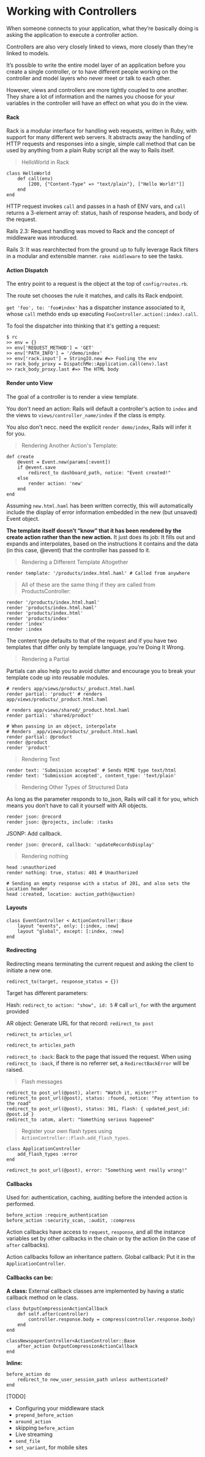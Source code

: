 # Working with Controllers

When someone connects to your application, what they’re basically doing is asking the application to execute a controller action.

Controllers are also very closely linked to views, more closely than they’re linked to models. 

It’s possible to write the entire model layer of an application before you create a single controller, or to have different people working on the controller and model layers who never meet or talk to each other. 

However, views and controllers are more tightly coupled to one another. They share a lot of information and the names you choose for your variables in the controller will have an effect on what you do in the view.

#### Rack

Rack is a modular interface for handling web requests, written in Ruby, with support for many different web servers. It abstracts away the handling of HTTP requests and responses into a single, simple call method that can be used by anything from a plain Ruby script all the way to Rails itself.

> HelloWorld in Rack

    class HelloWorld
        def call(env)
            [200, {"Content-Type" => "text/plain"}, ["Hello World!"]]
        end
    end

HTTP request invokes `call` and passes in a hash of ENV vars, and `call` returns a 3-element array of: status, hash of response headers, and body of the request.

Rails 2.3: Request handling was moved to Rack and the concept of middleware was introduced.

Rails 3: It was rearchitected from the ground up to fully leverage Rack filters in a modular and extensible manner. `rake middleware` to see the tasks.

#### Action Dispatch

The entry point to a request is the object at the top of `config/routes.rb`.

The route set chooses the rule it matches, and calls its Rack endpoint.

`get 'foo', to: 'foo#index'` has a dispatcher instance associated to it, whose `call` methdo ends up executing `FooController.action(:index).call`.

To fool the dispatcher into thinking that it's getting a request:

    $ rc
    >> env = {}
    >> env['REQUEST_METHOD'] = 'GET'
    >> env['PATH_INFO'] = '/demo/index'
    >> env['rack.input'] = StringIO.new #=> Fooling the env
    >> rack_body_proxy = DispatchMe::Application.call(env).last
    >> rack_body_proxy.last #=> The HTML body

#### Render unto View

The goal of a controller is to render a view template.

You don't need an action: Rails will default a controller's action to `index` and the views to `views/controller_name/index` if the class is empty.

You also don't necc. need the explicit `render demo/index`, Rails will infer it for you.

> Rendering Another Action's Template: 

    def create
        @event = Event.new(params[:event])
        if @event.save
            redirect_to dashboard_path, notice: "Event created!"
        else
            render action: 'new'
        end
    end

Assuming `new.html.haml` has been written correctly, this will automatically include the display of error information embedded in the new (but unsaved) Event object.

__The template itself doesn’t “know” that it has been rendered by the create action rather than the new action.__ It just does its job: It fills out and expands and interpolates, based on the instructions it contains and the data (in this case, @event) that the controller has passed to it.

> Rendering a Different Template Altogether

    render template: '/products/index.html.haml' # Called from anywhere

> All of these are the same thing if they are called from ProductsController:
    
    render '/products/index.html.haml'
    render 'products/index.html.haml'
    render 'products/index.html'
    render 'products/index'
    render 'index'
    render :index

The content type defaults to that of the request and if you have two templates that differ only by template language, you’re Doing It Wrong.

> Rendering a Partial

Partials can also help you to avoid clutter and encourage you to break your template code up into reusable modules.

    # renders app/views/products/_product.html.haml    
    render partial: 'product' # renders app/views/products/_product.html.haml

    # renders app/views/shared/_product.html.haml
    render partial: 'shared/product' 

    # When passing in an object, interpolate
    # Renders _app/views/products/_product.html.haml
    render partial: @product
    render @product
    render 'product'

> Rendering Text

    render text: 'Submission accepted' # Sends MIME type text/html
    render text: 'Submission accepted', content_type: 'text/plain'

> Rendering Other Types of Structured Data

As long as the parameter responds to to_json, Rails will call it for you, which means you don’t have to call it yourself with AR objects.

    render json: @record
    render json: @projects, include: :tasks

JSONP: Add callback.

    render json: @record, callback: 'updateRecordsDisplay'

> Rendering nothing

    head :unauthorized
    render nothing: true, status: 401 # Unauthorized
    
    # Sending an empty response with a status of 201, and also sets the Location header
    head :created, location: auction_path(@auction)

#### Layouts
  
    class EventController < ActionController::Base 
        layout "events", only: [:index, :new] 
        layout "global", except: [:index, :new]
    end

#### Redirecting

Redirecting means terminating the current request and asking the client to initiate a new one.

    redirect_to(target, response_status = {})

Target has different parameters:

Hash: `redirect_to action: "show", id: 5` # call `url_for` with the argument provided

AR object: Generate URL for that record: `redirect_to post`

`redirect_to articles_url`

`redirect_to articles_path`

`redirect_to :back`: Back to the page that issued the request. When using `redirect_to :back`, if there is no referrer set, a `RedirectBackError` will be raised.

> Flash messages

    redirect_to post_url(@post), alert: "Watch it, mister!"
    redirect_to post_url(@post), status: :found, notice: "Pay attention to the road"
    redirect_to post_url(@post), status: 301, flash: { updated_post_id: @post.id }
    redirect_to :atom, alert: "Something serious happened"

> Register your own flash types using `ActionController::Flash.add_flash_types`.

    class ApplicationController
        add_flash_types :error 
    end

    redirect_to post_url(@post), error: "Something went really wrong!"

#### Callbacks

Used for: authentication, caching, auditing before the intended action is performed.

    before_action :require_authentication
    before_action :security_scan, :audit, :compress

Action callbacks have access to `request`, `response`, and all the instance variables set by other callbacks in the chain or by the action (in the case of `after` callbacks).

Action callbacks follow an inheritance pattern. Global callback: Put it in the `ApplicationController`.

#### Callbacks can be:

__A class:__ External callback classes arre implemented by having a static callback method on le class.

    class OutputCompressionActionCallback 
        def self.after(controller)
            controller.response.body = compress(controller.response.body) 
        end
    end
    
    classNewspaperController<ActionController::Base 
        after_action OutputCompressionActionCallback
    end

__Inline:__ 

    before_action do
        redirect_to new_user_session_path unless authenticated? 
    end

[TODO]
- Configuring your middleware stack
- `prepend_before_action`
- `around_action`
- skipping `before_action`
- Live streaming
- `send_file`
- `set_variant`, for mobile sites
